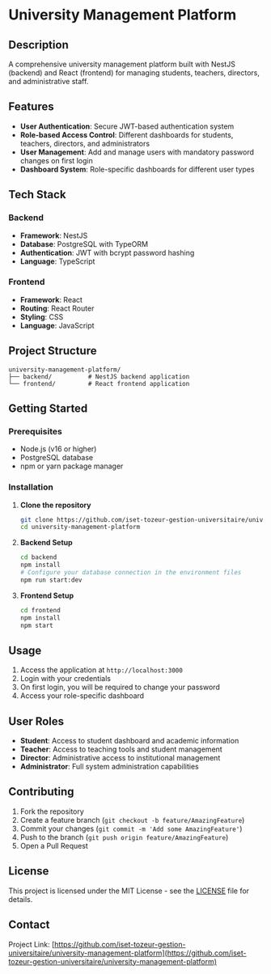 # University Management Platform

## Description

A comprehensive university management platform built with NestJS (backend) and React (frontend) for managing students, teachers, directors, and administrative staff.

## Features

- **User Authentication**: Secure JWT-based authentication system
- **Role-based Access Control**: Different dashboards for students, teachers, directors, and administrators
- **User Management**: Add and manage users with mandatory password changes on first login
- **Dashboard System**: Role-specific dashboards for different user types

## Tech Stack

### Backend
- **Framework**: NestJS
- **Database**: PostgreSQL with TypeORM
- **Authentication**: JWT with bcrypt password hashing
- **Language**: TypeScript

### Frontend
- **Framework**: React
- **Routing**: React Router
- **Styling**: CSS
- **Language**: JavaScript

## Project Structure

```
university-management-platform/
├── backend/          # NestJS backend application
└── frontend/         # React frontend application
```

## Getting Started

### Prerequisites
- Node.js (v16 or higher)
- PostgreSQL database
- npm or yarn package manager

### Installation

1. **Clone the repository**
   ```bash
   git clone https://github.com/iset-tozeur-gestion-universitaire/university-management-platform.git
   cd university-management-platform
   ```

2. **Backend Setup**
   ```bash
   cd backend
   npm install
   # Configure your database connection in the environment files
   npm run start:dev
   ```

3. **Frontend Setup**
   ```bash
   cd frontend
   npm install
   npm start
   ```

## Usage

1. Access the application at `http://localhost:3000`
2. Login with your credentials
3. On first login, you will be required to change your password
4. Access your role-specific dashboard

## User Roles

- **Student**: Access to student dashboard and academic information
- **Teacher**: Access to teaching tools and student management
- **Director**: Administrative access to institutional management
- **Administrator**: Full system administration capabilities

## Contributing

1. Fork the repository
2. Create a feature branch (`git checkout -b feature/AmazingFeature`)
3. Commit your changes (`git commit -m 'Add some AmazingFeature'`)
4. Push to the branch (`git push origin feature/AmazingFeature`)
5. Open a Pull Request

## License

This project is licensed under the MIT License - see the [LICENSE](LICENSE) file for details.

## Contact

Project Link: [https://github.com/iset-tozeur-gestion-universitaire/university-management-platform](https://github.com/iset-tozeur-gestion-universitaire/university-management-platform)